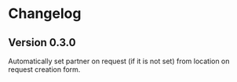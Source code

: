 # Changelog

## Version 0.3.0

Automatically set partner on request (if it is not set) from location on request creation form.


